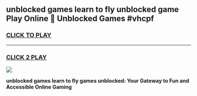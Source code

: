 
## unblocked games learn to fly unblocked game Play Online 👋 Unblocked Games #vhcpf
<h3>
<a href="https://premium.freeplayer.one?title=unblocked_games_learn_to_fly&ref=21F">CLICK TO PLAY</a></h3>
<hr>

<h3>
<a href="https://premium.freeplayer.one?title=unblocked_games_learn_to_fly&ref=21F">CLICK 2 PLAY</a>
  
</h3>

<a href="https://premium.freeplayer.one?title=unblocked_games_learn_to_fly&ref=21F/"><img src="https://clearcache.store/games.png"></a>


**unblocked games learn to fly games unblocked: Your Gateway to Fun and Accessible Online Gaming**
